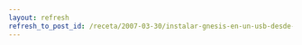 ```yaml
---
layout: refresh
refresh_to_post_id: /receta/2007-03-30/instalar-gnesis-en-un-usb-desde-windows-con-perdn
---
```

